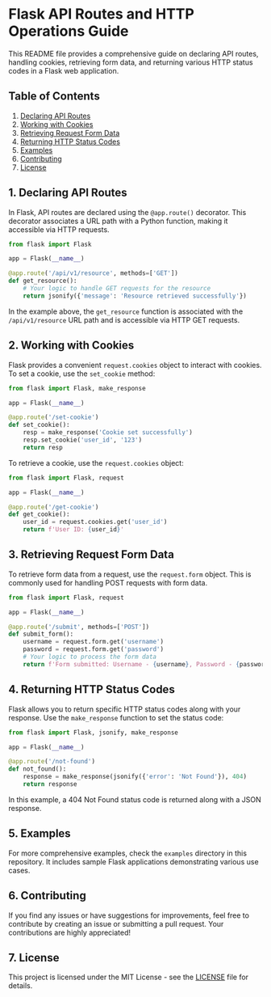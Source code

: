 # Flask API Routes and HTTP Operations Guide

This README file provides a comprehensive guide on declaring API routes, handling cookies, retrieving form data, and returning various HTTP status codes in a Flask web application.

## Table of Contents

1. [Declaring API Routes](#declaring-api-routes)
2. [Working with Cookies](#working-with-cookies)
3. [Retrieving Request Form Data](#retrieving-request-form-data)
4. [Returning HTTP Status Codes](#returning-http-status-codes)
5. [Examples](#examples)
6. [Contributing](#contributing)
7. [License](#license)

## 1. Declaring API Routes

In Flask, API routes are declared using the `@app.route()` decorator. This decorator associates a URL path with a Python function, making it accessible via HTTP requests.

```python
from flask import Flask

app = Flask(__name__)

@app.route('/api/v1/resource', methods=['GET'])
def get_resource():
    # Your logic to handle GET requests for the resource
    return jsonify({'message': 'Resource retrieved successfully'})
```

In the example above, the `get_resource` function is associated with the `/api/v1/resource` URL path and is accessible via HTTP GET requests.

## 2. Working with Cookies

Flask provides a convenient `request.cookies` object to interact with cookies. To set a cookie, use the `set_cookie` method:

```python
from flask import Flask, make_response

app = Flask(__name__)

@app.route('/set-cookie')
def set_cookie():
    resp = make_response('Cookie set successfully')
    resp.set_cookie('user_id', '123')
    return resp
```

To retrieve a cookie, use the `request.cookies` object:

```python
from flask import Flask, request

app = Flask(__name__)

@app.route('/get-cookie')
def get_cookie():
    user_id = request.cookies.get('user_id')
    return f'User ID: {user_id}'
```

## 3. Retrieving Request Form Data

To retrieve form data from a request, use the `request.form` object. This is commonly used for handling POST requests with form data.

```python
from flask import Flask, request

app = Flask(__name__)

@app.route('/submit', methods=['POST'])
def submit_form():
    username = request.form.get('username')
    password = request.form.get('password')
    # Your logic to process the form data
    return f'Form submitted: Username - {username}, Password - {password}'
```

## 4. Returning HTTP Status Codes

Flask allows you to return specific HTTP status codes along with your response. Use the `make_response` function to set the status code:

```python
from flask import Flask, jsonify, make_response

app = Flask(__name__)

@app.route('/not-found')
def not_found():
    response = make_response(jsonify({'error': 'Not Found'}), 404)
    return response
```

In this example, a 404 Not Found status code is returned along with a JSON response.

## 5. Examples

For more comprehensive examples, check the `examples` directory in this repository. It includes sample Flask applications demonstrating various use cases.

## 6. Contributing

If you find any issues or have suggestions for improvements, feel free to contribute by creating an issue or submitting a pull request. Your contributions are highly appreciated!

## 7. License

This project is licensed under the MIT License - see the [LICENSE](LICENSE) file for details.
